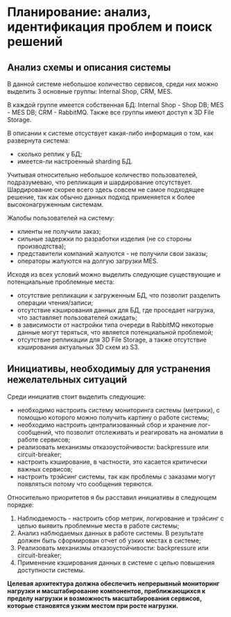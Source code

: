 # Планирование: анализ, идентификация проблем и поиск решений

## Анализ схемы и описания системы

В данной системе небольшое количество сервисов, среди них можно выделить 3 основные группы: Internal Shop, CRM, MES.

В каждой группе имеется собственная БД: Internal Shop - Shop DB; MES - MES DB; CRM - RabbitMQ.
Также все группы имеют доступ к 3D File Storage. 

В описании к системе отсуствует какая-либо информация о том, как развернута система: 
 - сколько реплик у БД;
 - имеется-ли настроенный sharding БД.

Учитывая относительно небольшое количество пользователей, подразумеваю, что репликация и шардирование отсутствует.
Шардирование скорее всего здесь совсем не самое подходящее решение, так как обычно данных подход применяется к более
высоконагруженным системам.

Жалобы пользователей на систему:
 - клиенты не получили заказ;
 - сильные задержки по разработки изделия (не со стороны производтства);
 - представители компаний жалуются - не получили свои заказы;
 - операторы жалуются на долгую загрузки MES.

Исходя из всех условий можно выделить следующие существующие и потенциальные проблемные места:
 - отсутствие репликации к загруженным БД, что позволит разделить операции чтения/записи;
 - отcутствие кэширования данных для БД, где проседает нагрузка, что заставляет пользователей ожидать;
 - в зависимости от настройки типа очереди в RabbitMQ некоторые данные могут теряться, что является потенциальной проблемой;
 - отсутствие репликации для 3D File Storage, а также отсутствие кэширования актуальных 3D схем из S3.

## Инициативы, необходимыу для устранения нежелательных ситуаций

Среди инициатив стоит выделить следующие:
 - необходимо настроить систему мониторинга системы (метрики), с помощью которого можно получить картину о работе системы;
 - необходимо настроить централизованный сбор и хранение лог-сообщений, что позволит отслеживать и реагировать на аномалии в работе сервисов;
 - реализовать механизмы отказоустойчивости: backpressure или circuit-breaker;
 - настроить кэширование, в частности, это касается критически важных сервисов;
 - настроить трэйсинг системы, так как проблемы с заказами могут появляться потому что сообщения теряются.

Относительно приоритетов я бы расставил инициативы в следующем порядке:
 1. Наблюдаемость - настроить сбор метрик, логирование и трэйсинг с целью выявить проблемные места в работе системы;
 2. Анализ наблюдаемых данных в работе системы. В результате должен быть сформирован отчет об узких местах в системе;
 3. Реализовать механизмы отказоустойчивости: backpressure или circuit-breaker;
 4. Применение кэширования данных в системе с целью повышения доступности системы.

**Целевая архитектура должна обеспечить непрерывный мониторинг нагрузки и масштабирование компонентов, приближающихся к 
пределу нагрузки и возможность масштабирования сервисов, которые становятся узким местом при росте нагрузки.**
